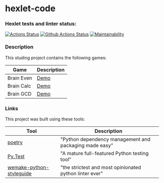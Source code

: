 # hexlet-code

### Hexlet tests and linter status:
[![Actions Status](https://github.com/EugeneY1984/python-project-lvl1/workflows/hexlet-check/badge.svg)](https://github.com/EugeneY1984/python-project-lvl1/actions)
[![Github Actions Status](https://github.com/EugeneY1984/python-project-lvl1/workflows/Python%20CI/badge.svg)](https://github.com/EugeneY1984/python-project-lvl1/actions)
[![Maintainability](https://api.codeclimate.com/v1/badges/a99a88d28ad37a79dbf6/maintainability)](https://codeclimate.com/github/codeclimate/codeclimate/maintainability)

### Description

This studing project contains the following games:

| Game          | Description                                               |
|---------------|-----------------------------------------------------------|
| Brain Even    | [Demo](https://asciinema.org/a/Wc67gazIVOMF5IDUqWgMbOFZ9) |
| Brain Calc    | [Demo](https://asciinema.org/a/CO4VATRR0fKUkAuMN5xKXnO0a) |
| Brain GCD     | [Demo](https://asciinema.org/a/aT29NyyYJ3QW3yfUp7FIoFFXu) |

### Links

This project was built using these tools:

| Tool                                                                        | Description                                             |
|-----------------------------------------------------------------------------|---------------------------------------------------------|
| [poetry](https://poetry.eustace.io/)                                        | "Python dependency management and packaging made easy"  |
| [Py.Test](https://pytest.org)                                               | "A mature full-featured Python testing tool"            |
| [wemake-python-styleguide](https://wemake-python-stylegui.de)               | "the strictest and most opinionated python linter ever" |
